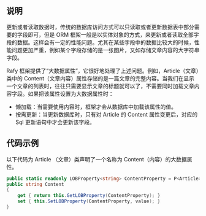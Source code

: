 ## 说明
更新或者读取数据时，传统的数据库访问方式可以只读取或者更新数据表中部分需要的字段即可，但是 ORM 框架一般是以实体对象的方式，来更新或者读取全部字段的数据。这样会有一定的性能问题。尤其在某些字段中的数据比较大的时候，性能问题更加严重，例如某个字段存储的是一张图片，又如存储文章内容的大字符串字段。

Rafy 框架提供了“大数据属性”，它很好地处理了上述问题。例如，Article（文章）类中的 Content（文章内容）属性存储的是一篇文章的完整内容。当我们在显示一个文章的列表时，往往只需要显示文章的标题就可以了，不需要同时加载文章内容字段。如果把该属性设置为大数据属性时：

 - 懒加载：当需要使用内容时，框架才会从数据库中加载该属性的值。
 - 按需更新：当更新数据库时，只有对 Article 的 Content 属性变更后，对应的 Sql 更新语句中才会更新该字段。

## 代码示例
以下代码为 Article （文章）类声明了一个名称为 Content（内容）的大数据属性。

```cs
public static readonly LOBProperty<string> ContentProperty = P<Article>.RegisterLOB(e => e.Content);
public string Content
{
    get { return this.GetLOBProperty(ContentProperty); }
    set { this.SetLOBProperty(ContentProperty, value); }
}
```

